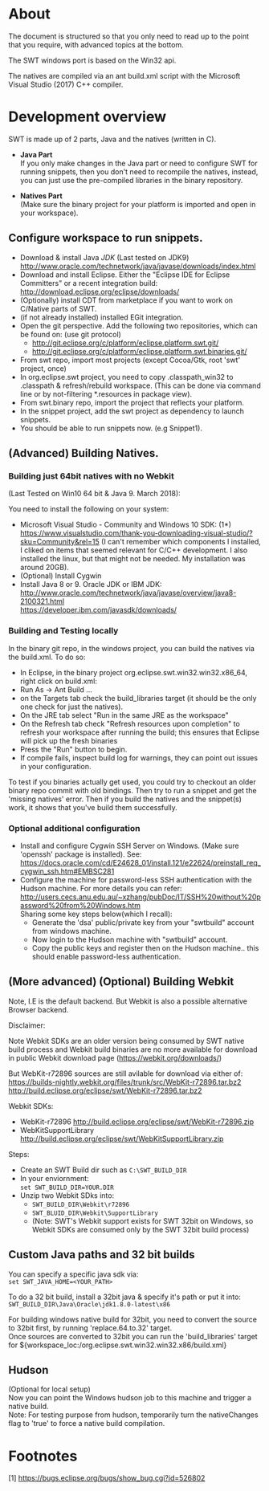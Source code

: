 # About

The document is structured so that you only need to read up to the point that you require, with advanced topics at the bottom.

The SWT windows port is based on the Win32 api.

The natives are compiled via an ant build.xml script with the Microsoft Visual Studio (2017) C++ compiler.

# Development overview
SWT is made up of 2 parts, Java and the natives (written in C).

* **Java Part**  
If you only make changes in the Java part or need to configure SWT for running snippets,
then you don't need to recompile the natives, instead, you can just use the pre-compiled
libraries in the binary repository.

* **Natives Part**  
(Make sure the binary project for your platform is imported and open in your workspace).

## Configure workspace to run snippets.

* Download & install Java *JDK* (Last tested on JDK9) http://www.oracle.com/technetwork/java/javase/downloads/index.html
* Download and install Eclipse. Either the "Eclipse IDE for Eclipse Committers" or a recent integration build:
  http://download.eclipse.org/eclipse/downloads/
* (Optionally) install CDT from marketplace if you want to work on C/Native parts of SWT.
* (if not already installed) installed EGit integration.
* Open the git perspective. Add the following two repositories, which can be found on: (use git protocol)
	- http://git.eclipse.org/c/platform/eclipse.platform.swt.git/
	- http://git.eclipse.org/c/platform/eclipse.platform.swt.binaries.git/
* From swt repo, import most projects (except Cocoa/Gtk, root 'swt' project, once)
* In org.eclipse.swt project, you need to copy .classpath_win32 to .classpath  & refresh/rebuild workspace.
  (This can be done via command line or by not-filtering *.resources in package view).
* From swt.binary repo, import the project that reflects your platform.
* In the snippet project, add the swt project as dependency to launch snippets.
* You should be able to run snippets now. (e.g Snippet1).

## (Advanced) Building Natives.

### Building just 64bit natives with no Webkit
(Last Tested on Win10 64 bit & Java 9. March 2018):

You need to install the following on your system:  

* Microsoft Visual Studio - Community and Windows 10 SDK:  (1*)
  https://www.visualstudio.com/thank-you-downloading-visual-studio/?sku=Community&rel=15
  (I can't remember which components I installed, I cliked on items that seemed relevant for C/C++ development.
   I also installed the linux, but that might not be needed. My installation was around 20GB).
* (Optional) Install Cygwin
* Install Java 8 or 9. Oracle JDK or IBM JDK:  
  http://www.oracle.com/technetwork/java/javase/overview/java8-2100321.html  
  https://developer.ibm.com/javasdk/downloads/  

### Building and Testing locally

In the binary git repo, in the windows project, you can build the natives via the build.xml. To do so:  

* In Eclipse, in the binary project org.eclipse.swt.win32.win32.x86_64, right click on build.xml:  
* Run As -> Ant Build ...
* on the Targets tab check the build_libraries target  (it should be the only one check for just the natives).
* On the JRE tab select "Run in the same JRE as the workspace"
* On the Refresh tab check "Refresh resources upon completion" to refresh your workspace after running the build; this ensures that Eclipse will pick up the fresh binaries
* Press the "Run" button to begin.
* If compile fails, inspect build log for warnings, they can point out issues in your configuration.

To test if you binaries actually get used, you could try to checkout an older binary repo commit with old
bindings. Then try to run a snippet and get the 'missing natives' error. Then if you build the natives
and the snippet(s) work, it shows that you've build them successfully.

### Optional additional configuration
* Install and configure Cygwin SSH Server on Windows. (Make sure 'openssh' package is installed).
  See: https://docs.oracle.com/cd/E24628_01/install.121/e22624/preinstall_req_cygwin_ssh.htm#EMBSC281
* Configure the machine for password-less SSH authentication with the Hudson machine.
  For more details you can refer: http://users.cecs.anu.edu.au/~xzhang/pubDoc/IT/SSH%20without%20password%20from%20Windows.htm  
  Sharing some key steps below(which I recall):
  - Generate the 'dsa' public/private key from your "swtbuild" account from windows machine.
  - Now login to the Hudson machine with "swtbuild" account.
  - Copy the public keys and register then on the Hudson machine.. this should enable password-less authentication.
  
## (More advanced) (Optional) Building Webkit
Note, I.E is the default backend. But Webkit is also a possible alternative Browser backend.

Disclaimer:

Note Webkit SDKs are an older version being consumed by SWT native build process and Webkit build binaries are no more available for download in public Webkit download page (https://webkit.org/downloads/)

But WebKit-r72896 sources are still avilable for download via either of:
https://builds-nightly.webkit.org/files/trunk/src/WebKit-r72896.tar.bz2  
http://build.eclipse.org/eclipse/swt/WebKit-r72896.tar.bz2  

Webkit SDKs:  

* WebKit-r72896 http://build.eclipse.org/eclipse/swt/WebKit-r72896.zip
* WebKitSupportLibrary http://build.eclipse.org/eclipse/swt/WebKitSupportLibrary.zip


Steps:  

* Create an SWT Build dir such as `C:\SWT_BUILD_DIR`
* In your enviornment:  
    `set SWT_BUILD_DIR=YOUR.DIR`
* Unzip two Webkit SDks into:  
  - `SWT_BUILD_DIR\Webkit\r72896`  
  - `SWT_BLUID_DIR\Webkit\SupportLibrary`  
  - (Note: SWT's Webkit support exists for SWT 32bit on Windows, so Webkit SDKs are consumed only by the SWT 32bit build process)

## Custom Java paths and 32 bit builds

You can specify a specific java sdk via:  
  `set SWT_JAVA_HOME=<YOUR_PATH>`

To do a 32 bit build, install a 32bit java & specify it's path or put it into:
`SWT_BUILD_DIR\Java\Oracle\jdk1.8.0-latest\x86`

For building windows native build for 32bit, you need to convert the source to 32bit first, by running 'replace.64.to.32' target.  
Once sources are converted to 32bit you can run the 'build_libraries' target for ${workspace_loc:/org.eclipse.swt.win32.win32.x86/build.xml}

## Hudson
(Optional for local setup)  
Now you can point the Windows hudson job to this machine and trigger a native build.  
Note: For testing purpose from hudson, temporarily turn the nativeChanges flag to 'true' to force a native build compilation.

# Footnotes
[1]  https://bugs.eclipse.org/bugs/show_bug.cgi?id=526802



